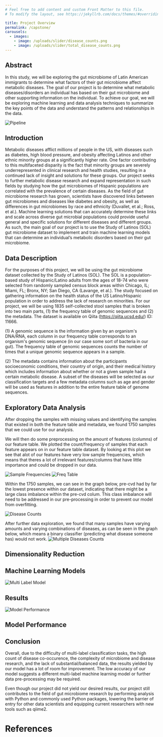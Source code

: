 ```yaml
---
# Feel free to add content and custom Front Matter to this file.
# To modify the layout, see https://jekyllrb.com/docs/themes/#overriding-theme-defaults

title: Project Overview
permalink: /capstone/
carousels:
  - images: 
    - image: /uploads/slider/disease_counts.png
    - image: /uploads/slider/total_disease_counts.png
---
```



## Abstract
In this study, we will be exploring the gut microbiome of Latin American immigrants to determine what factors of their gut microbiome affect metabolic diseases. The goal of our project is to determine what metabolic diseases/disorders an individual has based on their gut microbiome and other supporting information on the individual. To achieve our goal, we will be exploring machine learning and data analysis techniques to summarize the key points of the data and understand the patterns and relationships in the data. 

![Pipeline](/uploads/img/pipeline.png)

## Introduction
Metabolic diseases afflict millions of people in the US, with diseases such as diabetes, high blood pressure, and obesity affecting Latinos and other ethnic minority groups at a significantly higher rate. One factor contributing to this multifaceted disparity is the fact that minority groups are severely underrepresented in clinical research and health studies, resulting in a continued lack of insight and solutions for these groups. Our project seeks to further metabolic disease research and expand representation in such fields by studying how the gut microbiomes of Hispanic populations are correlated with the prevalence of certain diseases. As the field of gut microbiome research has grown, scientists have discovered links between gut microbiomes and diseases like diabetes and obesity, as well as differences in gut microbiomes by race and ethnicity (Duvallet, et al.; Ross, et al.). Machine learning solutions that can accurately determine these links and scale across diverse gut microbial populations could provide useful general and specific solutions for different diseases and different groups. As such, the main goal of our project is to use the Study of Latinos (SOL) gut microbiome dataset to implement and train machine learning models that can determine an individual’s metabolic disorders based on their gut microbiome. 

## Data Description
For the purposes of this project, we will be using the gut microbiome dataset collected by the Study of Latinos (SOL). The SOL is a population-based study of Hispanic/Latino adults from the ages of 18-74 who were selected from randomly sampled census block areas within Chicago, IL; Miami, FL; Bronx, NY; San Diego, CA (Lavange, et al.). The study focused on gathering information on the health status of the US Latino/Hispanic population in order to address the lack of research on minorities. For our project, we will be using 1835 self-collected stool samples that is broken into two main parts, (1) the frequency table of genomic sequences and (2) the metadata. The dataset is available on Qiita (https://qiita.ucsd.edu/) ID: 11666.

(1) A genomic sequence is the information given by an organism's DNA/RNA, each column in our frequency table corresponds to an organism's genomic sequence (in our case some sort of bacteria in our gut). The frequency table of genomic sequences counts the number of times that a unique genomic sequence appears in a sample. 

(2) The metadata contains information about the participants socioeconomic conditions, their country of origin, and their medical history which includes information about whether or not a given sample had a certain metabolic disease. A subset of the diseases will be selected as our classification targets and a few metadata columns such as age and gender will be used as features in addition to the entire feature table of genome sequences. 


## Exploratory Data Analysis
After dropping the samples with missing values and identifying the samples that existed in both the feature table and metadata, we found 1750 samples that we could use for our analysis.

We will then do some preprocessing on the amount of features (columns) of our feature table. We plotted the count/frequency of samples that each feature appears on in our feature table dataset. By looking at this plot we see that alot of our features have very low sample frequencies, which means that theres a lot of irrelevant features/columns that have little importance and could be dropped in our data. 

![Sample Frequencies](/uploads/img/sample_frequencies.jpg)
![Freq Table](/uploads/img/freq_table.jpg)


Within the 1750 samples, we can see in the graph below, pre-cvd had by far the lowest presence within our dataset, indicating that there might be a large class imbalance within the pre-cvd colum. This class imbalance will need to be addressed in our pre-processing in order to prevent our model from overfitting.

![Disease Counts](/uploads/img/disease_counts.png)


After further data exploration, we found that many samples have varying amounts and varying combinations of diseases, as can be seen in the graph below, which means a binary classifier (predicting what disease someone has) would not work.
![Multiple Diseases Counts](/uploads/img/total_disease_counts.png)

## Dimensionality Reduction


## Machine Learning Models

![Multi Label Model](/uploads/img/multi_label_model.png)


## Results

![Model Performance](/uploads/img/performance_metrics_seaborn.png)


## Model Performance

## Conclusion
Overall, due to the difficulty of multi-label classification tasks, the high count of disease co-occurence, the complexity of microbiome and disease research, and the lack of substantial/balanced data, the results yielded by our model has a lot of room for improvement. The low accuracy of our model suggests a different multi-label machine learning model or further data pre-processing may be required.

Even though our project did not yield our desired results, our project still contributes to the field of gut microbiome research by performing analysis with Python and commonly used Python packages, lowering the barrier of entry for other data scientists and equipping current researchers with new tools such as qiime2.
# References
